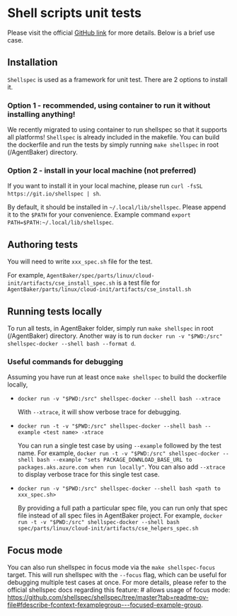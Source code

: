 # Shell scripts unit tests

Please visit the official [GitHub link](https://github.com/shellspec/shellspec) for more details. Below is a brief use case.

## Installation 

`Shellspec` is used as a framework for unit test. There are 2 options to install it.

### Option 1 - recommended, using container to run it without installing anything!
We recently migrated to using container to run shellspec so that it supports all platforms!
`Shellspec` is already included in the makefile. You can build the dockerfile and run the tests by simply running `make shellspec` in root (/AgentBaker) directory. 

### Option 2 - install in your local machine (not preferred)
If you want to install it in your local machine, please run `curl -fsSL https://git.io/shellspec | sh`.

By default, it should be installed in `~/.local/lib/shellspec`. Please append it to the `$PATH` for your convenience. Example command `export PATH=$PATH:~/.local/lib/shellspec`.

## Authoring tests

You will need to write `xxx_spec.sh` file for the test.

For example, `AgentBaker/spec/parts/linux/cloud-init/artifacts/cse_install_spec.sh` is a test file for `AgentBaker/parts/linux/cloud-init/artifacts/cse_install.sh`

## Running tests locally

To run all tests, in AgentBaker folder, simply run `make shellspec` in root (/AgentBaker) directory. Another way is to run `docker run -v "$PWD:/src" shellspec-docker --shell bash --format d`.

### Useful commands for debugging
Assuming you have run at least once `make shellspec` to build the dockerfile locally,

- ```
  docker run -v "$PWD:/src" shellspec-docker --shell bash --xtrace
  ```
  With `--xtrace`, it will show verbose trace for debugging.

- ```
  docker run -t -v "$PWD:/src" shellspec-docker --shell bash --example <test name> -xtrace
  ```
  You can run a single test case by using `--example` followed by the test name. For example, `docker run -t -v "$PWD:/src" shellspec-docker --shell bash --example "sets PACKAGE_DOWNLOAD_BASE_URL to packages.aks.azure.com when run locally"`. You can also add `--xtrace` to display verbose trace for this single test case.

- ```
  docker run -v "$PWD:/src" shellspec-docker --shell bash <path to xxx_spec.sh>
  ```
  By providing a full path a particular spec file, you can run only that spec file instead of all spec files in AgentBaker project. 
For example, `docker run -t -v "$PWD:/src" shellspec-docker --shell bash spec/parts/linux/cloud-init/artifacts/cse_helpers_spec.sh`

## Focus mode
You can also run shellspec in focus mode via the `make shellspec-focus` target. This will run shellspec with the `--focus` flag, which can be useful for debugging multiple test cases at once. For more details, please refer to the official shellspec docs regarding this feature: # allows usage of focus mode: https://github.com/shellspec/shellspec/tree/master?tab=readme-ov-file#fdescribe-fcontext-fexamplegroup---focused-example-group.